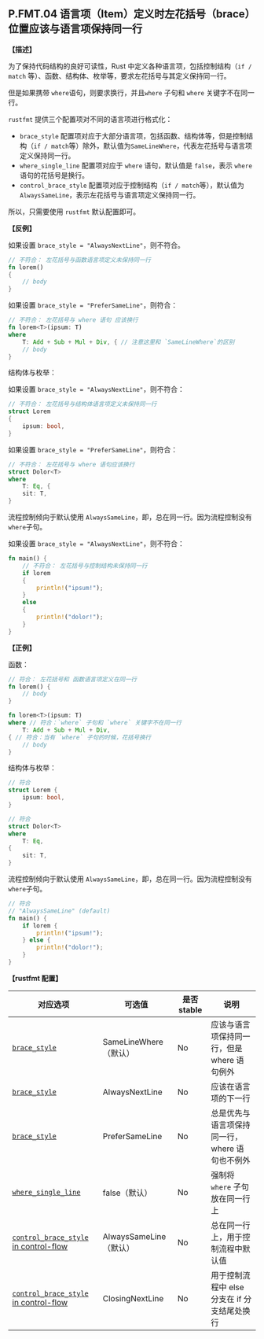 ## P.FMT.04  语言项（Item）定义时左花括号（brace）位置应该与语言项保持同一行

**【描述】**

为了保持代码结构的良好可读性，Rust 中定义各种语言项，包括控制结构（`if / match` 等）、函数、结构体、枚举等，要求左花括号与其定义保持同一行。

但是如果携带 `where`语句，则要求换行，并且`where` 子句和 `where` 关键字不在同一行。

`rustfmt` 提供三个配置项对不同的语言项进行格式化：

- `brace_style` 配置项对应于大部分语言项，包括函数、结构体等，但是控制结构（`if / match`等）除外，默认值为`SameLineWhere`，代表左花括号与语言项定义保持同一行。
- `where_single_line` 配置项对应于 `where` 语句，默认值是 `false`，表示 `where`语句的花括号是换行。
- `control_brace_style` 配置项对应于控制结构（`if / match`等），默认值为`AlwaysSameLine`，表示左花括号与语言项定义保持同一行。

所以，只需要使用 `rustfmt` 默认配置即可。

**【反例】**

如果设置 `brace_style = "AlwaysNextLine"`，则不符合。

```rust
// 不符合： 左花括号与函数语言项定义未保持同一行
fn lorem()
{
    // body
}
```

如果设置 `brace_style = "PreferSameLine"`，则符合：

```rust
// 不符合： 左花括号与 where 语句 应该换行
fn lorem<T>(ipsum: T)
where
    T: Add + Sub + Mul + Div, { // 注意这里和 `SameLineWhere`的区别
    // body
}
```

结构体与枚举：


如果设置 `brace_style = "AlwaysNextLine"`，则不符合：


```rust
// 不符合： 左花括号与结构体语言项定义未保持同一行
struct Lorem
{
    ipsum: bool,
}
```

如果设置 `brace_style = "PreferSameLine"`，则符合：

```rust
// 不符合： 左花括号与 where 语句应该换行
struct Dolor<T>
where
    T: Eq, {
    sit: T,
}
```

流程控制倾向于默认使用 `AlwaysSameLine`，即，总在同一行。因为流程控制没有`where`子句。

如果设置 `brace_style = "AlwaysNextLine"`，则不符合：

```rust
fn main() {
    // 不符合： 左花括号与控制结构未保持同一行
    if lorem
    {
        println!("ipsum!");
    }
    else
    {
        println!("dolor!");
    }
}
```


**【正例】**

函数：

```rust
// 符合： 左花括号和 函数语言项定义在同一行
fn lorem() { 
    // body
}

fn lorem<T>(ipsum: T)
where // 符合：`where` 子句和 `where` 关键字不在同一行
    T: Add + Sub + Mul + Div,
{ // 符合：当有 `where` 子句的时候，花括号换行
    // body
}
```

 结构体与枚举：

```rust
// 符合
struct Lorem {
    ipsum: bool,
}

// 符合
struct Dolor<T>
where 
    T: Eq,
{
    sit: T,
}
```

流程控制倾向于默认使用 `AlwaysSameLine`，即，总在同一行。因为流程控制没有`where`子句。

```rust
// 符合
// "AlwaysSameLine" (default)
fn main() {
    if lorem {
        println!("ipsum!");
    } else {
        println!("dolor!");
    }
}
```

**【rustfmt 配置】**

| 对应选项                                                                                           | 可选值                  | 是否 stable | 说明                                           |
| -------------------------------------------------------------------------------------------------- | ----------------------- | ----------- | ---------------------------------------------- |
| [`brace_style`](https://rust-lang.github.io/rustfmt/?#brace_style)                                 | SameLineWhere （默认）  | No          | 应该与语言项保持同一行，但是 where 语句例外    |
| [`brace_style`](https://rust-lang.github.io/rustfmt/?#brace_style)                                 | AlwaysNextLine          | No          | 应该在语言项的下一行                           |
| [`brace_style`](https://rust-lang.github.io/rustfmt/?#brace_style)                                 | PreferSameLine          | No          | 总是优先与语言项保持同一行，where 语句也不例外 |
| [`where_single_line`](https://rust-lang.github.io/rustfmt/?#where_single_line)                     | false（默认）           | No          | 强制将 `where` 子句放在同一行上                |
| [`control_brace_style` in control-flow](https://rust-lang.github.io/rustfmt/?#control_brace_style) | AlwaysSameLine （默认） | No          | 总在同一行上，用于控制流程中默认值             |
| [`control_brace_style` in control-flow](https://rust-lang.github.io/rustfmt/?#control_brace_style) | ClosingNextLine         | No          | 用于控制流程中 else 分支在 if 分支结尾处换行   |
